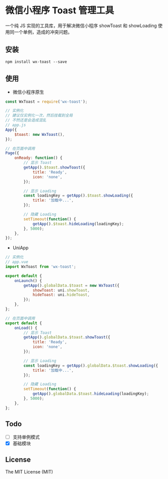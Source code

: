 # 微信小程序 Toast 管理工具

一个纯 JS 实现的工具库，用于解决微信小程序 showToast 和 showLoading 使用同一个单例，造成的冲突问题。

## 安装

`npm install wx-toast --save`

## 使用

- 微信小程序原生

```js
const WxToast = require('wx-toast');

// 实例化
// 建议仅实例化一次，然后挂载到全局
// 不然还是会造成混乱
// app.js
App({
    $toast: new WxToast(),
});

// 在页面中调用
Page({
    onReady: function() {
        // 显示 Toast
        getApp().$toast.showToast({
            title: 'Ready',
            icon: 'none',
        });

        // 显示 Loading
        const loadingKey = getApp().$toast.showLoading({
            title: '加载中...',
        });

        // 隐藏 Loading
        setTimeout(function() {
            getApp().$toast.hideLoading(loadingKey);
        }, 5000);
    },
});
```

- UniApp

```js
// 实例化
// app.vue
import WxToast from 'wx-toast';

export default {
    onLaunch() {
        getApp().globalData.$toast = new WxToast({
            showToast: uni.showToast,
            hideToast: uni.hideToast,
        });
    },
};

// 在页面中调用
export default {
    onLoad() {
        // 显示 Toast
        getApp().globalData.$toast.showToast({
            title: 'Ready',
            icon: 'none',
        });

        // 显示 Loading
        const loadingKey = getApp().globalData.$toast.showLoading({
            title: '加载中...',
        });

        // 隐藏 Loading
        setTimeout(function() {
            getApp().globalData.$toast.hideLoading(loadingKey);
        }, 5000);
    },
};
```

## Todo

- [ ] 支持单例模式
- [X] 基础模块

## License

The MIT License (MIT)